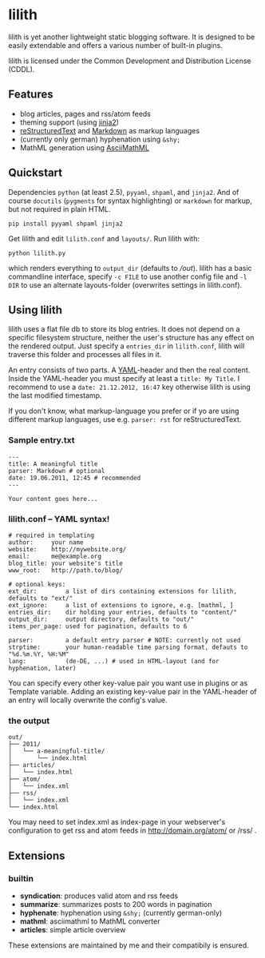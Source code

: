 lilith
======

lilith is yet another lightweight static blogging software. It is designed to be
easily extendable and offers a various number of built-in plugins.

lilith is licensed under the Common Development and Distribution License (CDDL).

Features
--------

- blog articles, pages and rss/atom feeds
- theming support (using [jinja2](http://jinjna.pocoo.org/))
- [reStructuredText][1] and [Markdown][2] as markup languages
- (currently only german) hyphenation using `&shy;`
- MathML generation using [AsciiMathML][3]

[1]: http://docutils.sourceforge.net/rst.html
[2]: http://daringfireball.net/projects/markdown/
[3]: http://www1.chapman.edu/~jipsen/mathml/asciimath.html

Quickstart
----------

Dependencies `python` (at least 2.5), `pyyaml`, `shpaml`, and `jinja2`. And
of course `docutils` (`pygments` for syntax highlighting) or `markdown` for
markup, but not required in plain HTML.

    pip install pyyaml shpaml jinja2

Get lilith and edit `lilith.conf` and `layouts/`. Run lilith with:

    python lilith.py
    
which renders everything to `output_dir` (defaults to */out*). lilith has
a basic commandline interface, specify `-c FILE` to use another config file
and `-l DIR` to use an alternate layouts-folder (overwrites settings in
lilith.conf).


Using lilith
------------

lilith uses a flat file db to store its blog entries. It does not depend on a
specific filesystem structure, neither the user's structure has any effect on
the rendered output. Just specify a `entries_dir` in `lilith.conf`, lilith will
traverse this folder and processes all files in it.

An entry consists of two parts. A [YAML](http://en.wikipedia.org/wiki/YAML)-header
and then the real content. Inside the YAML-header you must specify at least
a `title: My Title`. I recommend to use a `date: 21.12.2012, 16:47` key otherwise
lilith is using the last modified timestamp.

If you don't know, what markup-language you prefer or if yo are using different
markup languages, use e.g. `parser: rst` for reStructuredText.

### Sample entry.txt

    ---
    title: A meaningful title
    parser: Markdown # optional
    date: 19.06.2011, 12:45 # recommended
    ---

    Your content goes here...

### lilith.conf – YAML syntax!

    # required in templating
    author:     your name
    website:    http://mywebsite.org/
    email:      me@example.org
    blog_title: your website's title
    www_root:   http://path.to/blog/

    # optional keys:
    ext_dir:        a list of dirs containing extensions for lilith, defaults to "ext/"
    ext_ignore:     a list of extensions to ignore, e.g. [mathml, ]
    entries_dir:    dir holding your entries, defaults to "content/"
    output_dir:     output directory, defaults to "out/"
    items_per_page: used for pagination, defaults to 6
        
    parser:         a default entry parser # NOTE: currently not used
    strptime:       your human-readable time parsing format, defauts to "%d.%m.%Y, %H:%M"
    lang:           (de-DE, ...) # used in HTML-layout (and for hyphenation, later)
    
You can specify every other key-value pair you want use in plugins or as
Template variable. Adding an existing key-value pair in the YAML-header
of an entry will locally overwrite the config's value.

### the output

    out/
    ├── 2011/
    │   └── a-meaningful-title/
    │       └── index.html
    ├── articles/
    │   └── index.html
    ├── atom/
    │   └── index.xml
    ├── rss/
    │   └── index.xml
    └── index.html

You may need to set index.xml as index-page in your webserver's configuration
to get rss and atom feeds in http://domain.org/atom/ or /rss/ .

Extensions
----------

### builtin

- **syndication**: produces valid atom and rss feeds
- **summarize**: summarizes posts to 200 words in pagination
- **hyphenate**: hyphenation using `&shy;` (currently german-only)
- **mathml**: asciimathml to MathML converter
- **articles**: simple article overview

These extensions are maintained by me and their compatibily is ensured.
